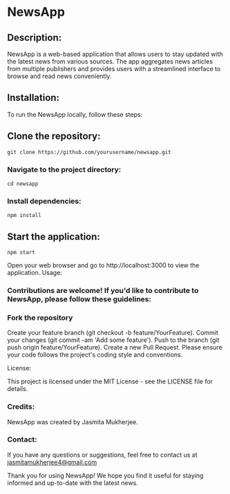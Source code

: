 
# NewsApp

## Description:

NewsApp is a web-based application that allows users to stay updated with the latest news from various sources. The app aggregates news articles from multiple publishers and provides users with a streamlined interface to browse and read news conveniently.

## Installation:

To run the NewsApp locally, follow these steps:

## Clone the repository:
```
git clone https://github.com/yourusername/newsapp.git

```
### Navigate to the project directory:
```
cd newsapp
```
### Install dependencies:
```
npm install
```

## Start the application:
```
npm start
```

Open your web browser and go to http://localhost:3000 to view the application.
Usage:


### Contributions are welcome! If you'd like to contribute to NewsApp, please follow these guidelines:

### Fork the repository 
Create your feature branch (git checkout -b feature/YourFeature).
Commit your changes (git commit -am 'Add some feature').
Push to the branch (git push origin feature/YourFeature).
Create a new Pull Request.
Please ensure your code follows the project's coding style and conventions.

License:

This project is licensed under the MIT License - see the LICENSE file for details.

### Credits:

NewsApp was created by Jasmita Mukherjee.

### Contact:

If you have any questions or suggestions, feel free to contact us at jasmitamukherjee4@gmail.com

Thank you for using NewsApp! We hope you find it useful for staying informed and up-to-date with the latest news.
 
